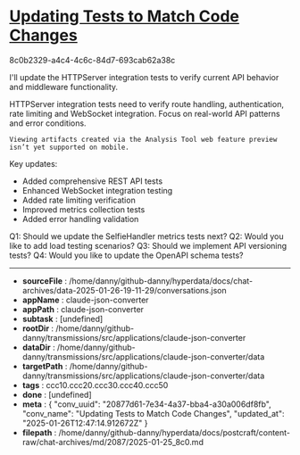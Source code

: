 # [Updating Tests to Match Code Changes](https://claude.ai/chat/20877d61-7e34-4a37-bba4-a30a006df8fb)

8c0b2329-a4c4-4c6c-84d7-693cab62a38c

 I'll update the HTTPServer integration tests to verify current API behavior and middleware functionality.

<antThinking>HTTPServer integration tests need to verify route handling, authentication, rate limiting and WebSocket integration. Focus on real-world API patterns and error conditions.</antThinking>
```
Viewing artifacts created via the Analysis Tool web feature preview isn’t yet supported on mobile.
```



Key updates:
- Added comprehensive REST API tests
- Enhanced WebSocket integration testing
- Added rate limiting verification
- Improved metrics collection tests
- Added error handling validation

Q1: Should we update the SelfieHandler metrics tests next?
Q2: Would you like to add load testing scenarios?
Q3: Should we implement API versioning tests?
Q4: Would you like to update the OpenAPI schema tests?

---

* **sourceFile** : /home/danny/github-danny/hyperdata/docs/chat-archives/data-2025-01-26-19-11-29/conversations.json
* **appName** : claude-json-converter
* **appPath** : claude-json-converter
* **subtask** : [undefined]
* **rootDir** : /home/danny/github-danny/transmissions/src/applications/claude-json-converter
* **dataDir** : /home/danny/github-danny/transmissions/src/applications/claude-json-converter/data
* **targetPath** : /home/danny/github-danny/transmissions/src/applications/claude-json-converter/data
* **tags** : ccc10.ccc20.ccc30.ccc40.ccc50
* **done** : [undefined]
* **meta** : {
  "conv_uuid": "20877d61-7e34-4a37-bba4-a30a006df8fb",
  "conv_name": "Updating Tests to Match Code Changes",
  "updated_at": "2025-01-26T12:47:14.912672Z"
}
* **filepath** : /home/danny/github-danny/hyperdata/docs/postcraft/content-raw/chat-archives/md/2087/2025-01-25_8c0.md